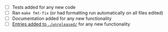 <!-- Please ensure that your PR includes the following, as needed -->

- [ ] Tests added for any new code
- [ ] Ran `make fmt-fix` (or had formatting run automatically on all files edited)
- [ ] Documentation added for any new functionality
- [ ] [Entries added to `./unreleased/`][changelog format] for any new functionality

[changelog format]: https://github.com/apalache-mc/apalache/blob/main/CONTRIBUTING.md#how-to-record-a-change
